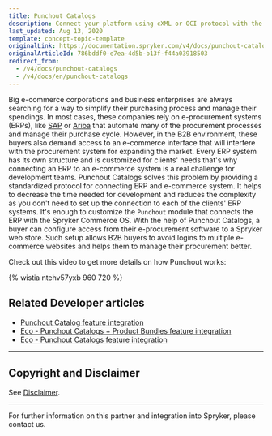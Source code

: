 ```yaml
---
title: Punchout Catalogs
description: Connect your platform using cXML or OCI protocol with the buyer's ERP by integrating Punchout Catalogs into the Spryker Commerce OS.
last_updated: Aug 13, 2020
template: concept-topic-template
originalLink: https://documentation.spryker.com/v4/docs/punchout-catalogs
originalArticleId: 786bddf0-e7ea-4d5b-b13f-f44a03918503
redirect_from:
  - /v4/docs/punchout-catalogs
  - /v4/docs/en/punchout-catalogs
---
```


Big e-commerce corporations and business enterprises are always searching for a way to simplify their purchasing process and manage their spendings. In most cases, these companies rely on e-procurement systems (ERPs), like [SAP](https://www.sap.com/index.html) or [Ariba](https://www.ariba.com/) that automate many of the procurement processes and manage their purchase cycle. However, in the B2B environment, these buyers also demand access to an e-commerce interface that will interfere with the procurement system for expanding the market.
Every ERP system has its own structure and is customized for clients' needs that's why connecting an ERP to an e-commerce system is a real challenge for development teams. Punchout Catalogs solves this problem by providing a standardized protocol for connecting ERP and e-commerce system. It helps to decrease the time needed for development and reduces the complexity as you don't need to set up the connection to each of the clients' ERP systems. It's enough to customize the `Punchout` module that connects the ERP with the Spryker Commerce OS.
With the help of Punchout Catalogs, a buyer can configure access from their e-procurement software to a Spryker web store. Such setup allows B2B buyers to avoid logins to multiple e-commerce websites and helps them to manage their procurement better. 

Check out this video to get more details on how Punchout works:

{% wistia ntehv57yxb 960 720 %}

## Related Developer articles

* [Punchout Catalog feature integration](/docs/scos/dev/technology-partner-guides/{{page.version}}/order-management-erpoms/punchout-catalogs/punchout-catalog-feature-integration.html)
* [Eco - Punchout Catalogs + Product Bundles feature integration](/docs/scos/dev/technology-partner-guides/{{page.version}}/order-management-erpoms/punchout-catalogs/eco-punchout-catalogs-product-bundles-feature-integration.html)
* [Eco - Punchout Catalogs feature integration](/docs/scos/dev/technology-partner-guides/{{page.version}}/order-management-erpoms/punchout-catalogs/eco-punchout-catalogs-feature-integration.html)

---

## Copyright and Disclaimer

See [Disclaimer](https://github.com/spryker/spryker-documentation).

---
For further information on this partner and integration into Spryker, please contact us.

<div class="hubspot-form js-hubspot-form" data-portal-id="2770802" data-form-id="163e11fb-e833-4638-86ae-a2ca4b929a41" id="hubspot-1"></div>
